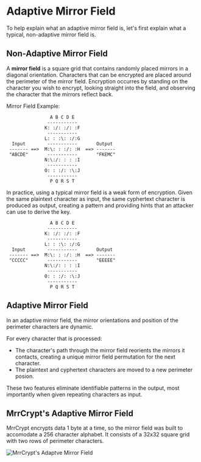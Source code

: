 Adaptive Mirror Field
=====================

To help explain what an adaptive mirror field is, let's
first explain what a typical, non-adaptive mirror field is.

Non-Adaptive Mirror Field
-------------------------

A **mirror field** is a square grid that contains randomly placed mirrors
in a diagonal orientation. Characters that can be encrypted are placed
around the perimeter of the mirror field. Encryption occurres by standing
on the character you wish to encrypt, looking straight into the field,
and observing the character that the mirrors reflect back.

Mirror Field Example:

```
                A B C D E
               -----------
              K: :/: :/: :F
               -----------
              L: : :\: :/:G
  Input        -----------       Output
 ------- ==>  M:\: : :/: :H  ==> -------
 "ABCDE"       -----------       "FKEMC"
              N:\:/: : : :I
               -----------
              O: : :/: :\:J
               -----------
                P Q R S T
```

In practice, using a typical mirror field is a weak form of encryption.
Given the same plaintext character as input, the same cyphertext character
is produced as output, creating a pattern and providing hints that an attacker
can use to derive the key.

```
                A B C D E
               -----------
              K: :/: :/: :F
               -----------
              L: : :\: :/:G
  Input        -----------       Output
 ------- ==>  M:\: : :/: :H  ==> -------
 "CCCCC"       -----------       "EEEEE"
              N:\:/: : : :I
               -----------
              O: : :/: :\:J
               -----------
                P Q R S T
```

Adaptive Mirror Field
---------------------

In an adaptive mirror field, the mirror orientations and position of the perimeter characters are dynamic.

For every character that is processed:

* The character's path through the mirror field reorients the mirrors it contacts, creating a unique mirror field permutation for the next character.
* The plaintext and cyphertext characters are moved to a new perimeter posion.
   
These two features eliminate identifiable patterns in the output, most importantly when given repeating characters as input.

MrrCrypt's Adaptive Mirror Field
--------------------------------

MrrCrypt encrypts data 1 byte at a time, so the mirror field was built to accomodate a 256 character alphabet.
It consists of a 32x32 square grid with two rows of perimeter characters.

![MrrCrypt's Adaptve Mirror Field](http://i.imgur.com/UzG0DFV.gif)
